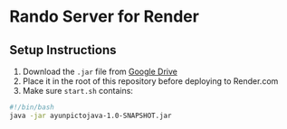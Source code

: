 # Rando Server for Render

## Setup Instructions

1. Download the `.jar` file from [Google Drive](https://drive.google.com/file/d/1JwRj725H2kN9PfMXRMhYDbSRex7nwCv7/view?usp=drive_link)
2. Place it in the root of this repository before deploying to Render.com
3. Make sure `start.sh` contains:

```bash
#!/bin/bash
java -jar ayunpictojava-1.0-SNAPSHOT.jar
